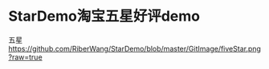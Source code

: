 # StarDemo淘宝五星好评demo
五星
https://github.com/RiberWang/StarDemo/blob/master/GitImage/fiveStar.png?raw=true
